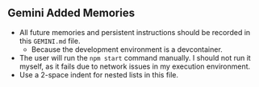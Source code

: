 ## Gemini Added Memories
- All future memories and persistent instructions should be recorded in this `GEMINI.md` file.
  - Because the development environment is a devcontainer.
- The user will run the `npm start` command manually. I should not run it myself, as it fails due to network issues in my execution environment.
- Use a 2-space indent for nested lists in this file.